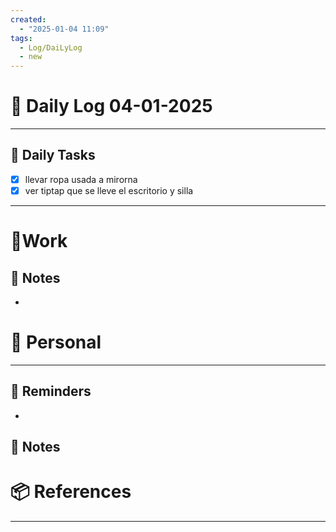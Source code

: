 ```yaml
---
created:
  - "2025-01-04 11:09"
tags:
  - Log/DaiLyLog
  - new
---
```


# 📅 Daily Log  04-01-2025

---

## 🔷 Daily Tasks

- [x] llevar ropa usada a mirorna
- [x] ver tiptap que se lleve el escritorio y silla

---

# 💼Work

## 🚀 Notes

-

# 👑 Personal

---

## 📕 Reminders

-

## 💬 Notes

# 📦 References

---
